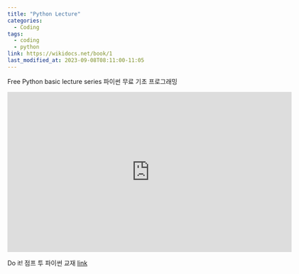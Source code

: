 ```yaml
---
title: "Python Lecture"
categories:
  - Coding
tags:
  - coding
  - python
link: https://wikidocs.net/book/1
last_modified_at: 2023-09-08T08:11:00-11:05
---
```


Free Python basic lecture series
파이썬 무료 기초 프로그래밍 

<iframe width="640" height="360" src="https://youtube.com/playlist?list=PLU9-uwewPMe05-khW3YcDEaHMk_qA-7lI&si=4v5nL6jLJ3F6ApHE" frameborder="0" allowfullscreen></iframe>


Do it! 점프 투 파이썬 교재 [link](#)